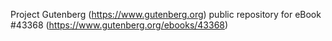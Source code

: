 Project Gutenberg (https://www.gutenberg.org) public repository for eBook #43368 (https://www.gutenberg.org/ebooks/43368)
